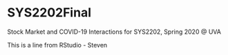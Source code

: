 # SYS2202Final
Stock Market and COVID-19 Interactions for SYS2202, Spring 2020 @ UVA

This is a line from RStudio - Steven